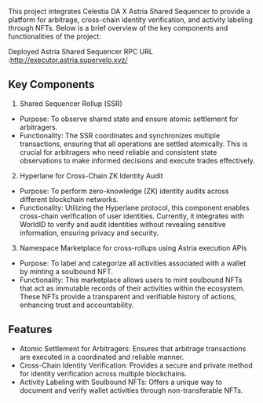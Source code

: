 This project integrates Celestia DA X Astria Shared Sequencer to provide a platform for arbitrage, cross-chain identity verification, and activity labeling through NFTs. Below is a brief overview of the key components and functionalities of the project:

Deployed Astria Shared Sequencer RPC URL :http://executor.astria.supervelo.xyz/ 

## Key Components

1. Shared Sequencer Rollup (SSR)
- Purpose: To observe shared state and ensure atomic settlement for arbitragers.
- Functionality: The SSR coordinates and synchronizes multiple transactions, ensuring that all operations are settled atomically. This is crucial for arbitragers who need reliable and consistent state observations to make informed decisions and execute trades effectively.

2. Hyperlane for Cross-Chain ZK Identity Audit
- Purpose: To perform zero-knowledge (ZK) identity audits across different blockchain networks.
- Functionality: Utilizing the Hyperlane protocol, this component enables cross-chain verification of user identities. Currently, it integrates with WorldID to verify and audit identities without revealing sensitive information, ensuring privacy and security.

3. Namespace Marketplace for cross-rollups using Astria execution APIs
- Purpose: To label and categorize all activities associated with a wallet by minting a soulbound NFT.
- Functionality: This marketplace allows users to mint soulbound NFTs that act as immutable records of their activities within the ecosystem. These NFTs provide a transparent and verifiable history of actions, enhancing trust and accountability.

## Features

- Atomic Settlement for Arbitragers: Ensures that arbitrage transactions are executed in a coordinated and reliable manner.
- Cross-Chain Identity Verification: Provides a secure and private method for identity verification across multiple blockchains.
- Activity Labeling with Soulbound NFTs: Offers a unique way to document and verify wallet activities through non-transferable NFTs.